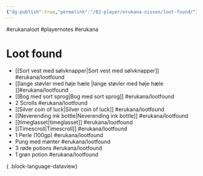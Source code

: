 ```yaml
---
{"dg-publish":true,"permalink":"/02-player/erukana-nissen/loot-found/"}
---
```


#erukanaloot #playernotes #erukana 


# Loot found 

- [[Sort vest med sølvknapper\|Sort vest med sølvknapper]] #erukana/lootfound
- [[lange støvler med høje hæle \|lange støvler med høje hæle ]]#erukana/lootfound
- [[Bog med sort sprog\|Bog med sort sprog]] #erukana/lootfound
- 2 Scrolls  #erukana/lootfound
- [[Silver coin of luck\|Silver coin of luck]] #erukana/lootfound
- [[Neverending ink bottle\|Neverending ink bottle]] #erukana/lootfound
- [[timeglasset\|timeglasset]]  #erukana/lootfound
- [[Timescroll\|Timescroll]]  #erukana/lootfound
- 1 Perle (100gp) #erukana/lootfound
- Pung med mønter #erukana/lootfound
- 3 røde potions  #erukana/lootfound
- 1 grøn potion  #erukana/lootfound

{ .block-language-dataview}
 